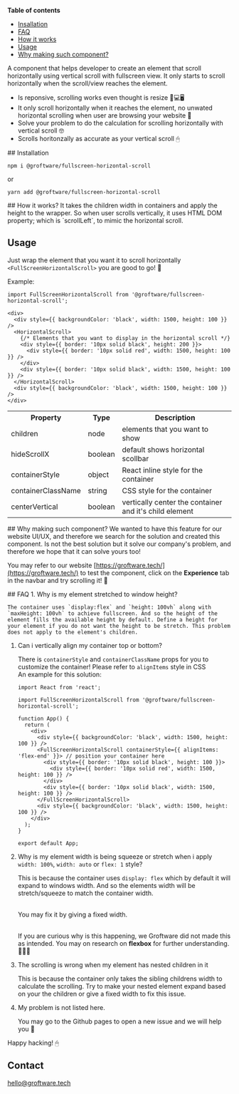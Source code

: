 **Table of contents** 

* [Insallation](#installation)
* [FAQ](#faq)
* [How it works](#howitworks)
* [Usage](#usage)
* [Why making such component?](#whymake)

A component that helps developer to create an element that scroll horizontally using vertical scroll with fullscreen view. It only starts to scroll horizontally when the scroll/view reaches the element.

* Is reponsive, scrolling works even thought is resize 📱💻🖥
* It only scroll horizontally when it reaches the element, no unwated horizontal scrolling when user are browsing your website 👀
* Solve your problem to do the calculation for scrolling horizontally with vertical scroll 🤓
*  Scrolls horitonzally as accurate as your vertical scroll 🖱 

<a name="installation"/>
## Installation

``` 
npm i @groftware/fullscreen-horizontal-scroll 
```
or

``` 
yarn add @groftware/fullscreen-horizontal-scroll 
```

<a name="howitworks"/>
## How it works?
It takes the children width in containers and apply the height to the wrapper. So when user scrolls vertically, it uses HTML DOM property; which is `scrollLeft`, to mimic the horizontal scroll.  

## Usage

Just wrap the element that you want it to scroll horizontally  `<FullScreenHorizontalScroll>` you are good to go! 🎉

Example:

```
import FullScreenHorizontalScroll from '@groftware/fullscreen-horizontal-scroll';

<div>
  <div style={{ backgroundColor: 'black', width: 1500, height: 100 }} />
  <HorizontalScroll>
    {/* Elements that you want to display in the horizontal scroll */}
    <div style={{ border: '10px solid black', height: 200 }}>
      <div style={{ border: '10px solid red', width: 1500, height: 100 }} />
    </div>
    <div style={{ border: '10px solid black', width: 1500, height: 100 }} />
  </HorizontalScroll>
  <div style={{ backgroundColor: 'black', width: 1500, height: 100 }} />
</div>
```
<table>
	<tr>
		<th>Property</th>
		<th>Type</th>
		<th>Description</th>
	</tr>
	<tr>
		<td>children</td>
		<td>node</td>
		<td>elements that you want to show</td>
	</tr>
	<tr>
		<td>hideScrollX</td>
		<td>boolean</td>
		<td>default shows horizontal scollbar</td>
	</tr>
	<tr>
		<td>containerStyle</td>
		<td>object</td>
		<td>React inline style for the container</td>
	</tr>
	<tr>
		<td>containerClassName</td>
		<td>string</td>
		<td>CSS style for the container</td>
	</tr>
	<tr>
		<td>centerVertical</td>
		<td>boolean</td>
		<td>vertically center the container and it's child element </td>
	</tr>
</table>

<a name="whymake"/>
## Why making such component?
We wanted to have this feature for our website UI/UX, and therefore we search for the solution and created this component. Is not the best solution but it solve our company's problem, and therefore we hope that it can solve yours too! 

You may refer to our website [https://groftware.tech/](https://groftware.tech/) to test the component, click on the **Experience** tab in the navbar and try scrolling it! 🎉


<a name="faq"/>
## FAQ
1. Why is my element stretched to window height?

	The container uses `display:flex` and `height: 100vh` along with `maxHeight: 100vh` to achieve fullscreen. And so the height of the element fills the available height by default. Define a height for your element if you do not want the height to be stretch. This problem does not apply to the element's children.
	
1. Can i vertically align my container top or bottom?

	There is `containerStyle` and `containerClassName` props for you to customize the container! Please refer to `alignItems` style in CSS 
	<br/> An example for this solution:
	
	```	
	import React from 'react';
	
	import FullScreenHorizontalScroll from '@groftware/fullscreen-horizontal-scroll';
	
	function App() {
	  return (
	    <div>
	      <div style={{ backgroundColor: 'black', width: 1500, height: 100 }} />
	      <FullScreenHorizontalScroll containerStyle={{ alignItems: 'flex-end' }}> // position your container here
	        <div style={{ border: '10px solid black', height: 100 }}>
	          <div style={{ border: '10px solid red', width: 1500, height: 100 }} />
	        </div>
	        <div style={{ border: '10px solid black', width: 1500, height: 100 }} />
	      </FullScreenHorizontalScroll>
	      <div style={{ backgroundColor: 'black', width: 1500, height: 100 }} />
	    </div>
	  );
	}
	
	export default App;
	```
	
1. Why is my element width is being squeeze or stretch when i apply `width: 100%`, `width: auto` or `flex: 1` style?

	This is because the container uses `display: flex` which by default it will expand to windows width. And so the elements width will be stretch/squeeze to match the container width. 

	<br/> You may fix it by giving a fixed width.
	 
	<br/> If you are curious why is this happening, we Groftware did not made this as intended. You may on research on **flexbox** for further understanding. 🕵🏻‍♂️ 
	
1. The scrolling is wrong when my element has nested children in it

	This is because the container only takes the sibling childrens width to calculate the scrolling. Try to make your nested element expand based on your the children or give a fixed width to fix this issue.

1. My problem is not listed here.

	You may go to the Github pages to open a new issue and we will help you 🥳 

Happy hacking! 🖱

## Contact
[hello@groftware.tech](hello@groftware.tech)


